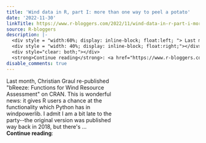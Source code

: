 ```yaml
---
title: 'Wind data in R, part I: more than one way to peel a potato'
date: '2022-11-30'
linkTitle: https://www.r-bloggers.com/2022/11/wind-data-in-r-part-i-more-than-one-way-to-peel-a-potato/
source: R-bloggers
description: |-
  <div style = "width:60%; display: inline-block; float:left; "> Last month, Christian Graul re-published "bReeze: Functions for Wind Resource Assessment" on CRAN. This is wonderful news: it gives R users a chance at the functionality which Python has in windpowerlib. I admit I am a bit late to the party--the original version was published way back in 2018, but there's ...</div>
  <div style = "width: 40%; display: inline-block; float:right;"></div>
  <div style="clear: both;"></div>
  <strong>Continue reading</strong>: <a href="https://www.r-bloggers.com/2022/11/wind-data-in-r-part-i-more-than-one-way- ...
disable_comments: true
---
```

<div style = "width:60%; display: inline-block; float:left; "> Last month, Christian Graul re-published "bReeze: Functions for Wind Resource Assessment" on CRAN. This is wonderful news: it gives R users a chance at the functionality which Python has in windpowerlib. I admit I am a bit late to the party--the original version was published way back in 2018, but there's ...</div>
<div style = "width: 40%; display: inline-block; float:right;"></div>
<div style="clear: both;"></div>
<strong>Continue reading</strong>: <a href="https://www.r-bloggers.com/2022/11/wind-data-in-r-part-i-more-than-one-way- ...